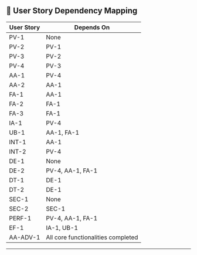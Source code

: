 ## 🔗 **User Story Dependency Mapping**

| User Story | Depends On |
|------------|------------|
| PV-1       | None       |
| PV-2       | PV-1       |
| PV-3       | PV-2       |
| PV-4       | PV-3       |
| AA-1       | PV-4       |
| AA-2       | AA-1       |
| FA-1       | AA-1       |
| FA-2       | FA-1       |
| FA-3       | FA-1       |
| IA-1       | PV-4       |
| UB-1       | AA-1, FA-1 |
| INT-1      | AA-1       |
| INT-2      | PV-4       |
| DE-1       | None       |
| DE-2       | PV-4, AA-1, FA-1 |
| DT-1       | DE-1       |
| DT-2       | DE-1       |
| SEC-1      | None       |
| SEC-2      | SEC-1      |
| PERF-1     | PV-4, AA-1, FA-1 |
| EF-1       | IA-1, UB-1 |
| AA-ADV-1   | All core functionalities completed |

---